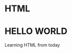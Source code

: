 # HTML
<html>
  <h1> HELLO WORLD </h1>
    <body>
      Learning HTML from today
    </body>
</html>
